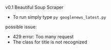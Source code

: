 v0.1 Beautiful Soup Scraper
- To run simply type `py googlenews_latest.py`

possible issue:
- 429 error: Too many request
- The class for title is not recognized
